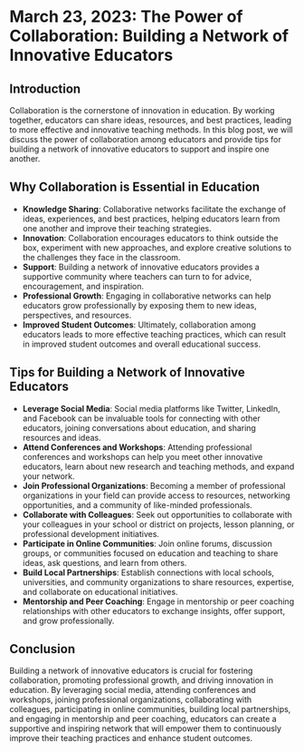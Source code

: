 # March 23, 2023: The Power of Collaboration: Building a Network of Innovative Educators

## Introduction

Collaboration is the cornerstone of innovation in education. By working together, educators can share ideas, resources, and best practices, leading to more effective and innovative teaching methods. In this blog post, we will discuss the power of collaboration among educators and provide tips for building a network of innovative educators to support and inspire one another.

## Why Collaboration is Essential in Education

- **Knowledge Sharing**: Collaborative networks facilitate the exchange of ideas, experiences, and best practices, helping educators learn from one another and improve their teaching strategies.
- **Innovation**: Collaboration encourages educators to think outside the box, experiment with new approaches, and explore creative solutions to the challenges they face in the classroom.
- **Support**: Building a network of innovative educators provides a supportive community where teachers can turn to for advice, encouragement, and inspiration.
- **Professional Growth**: Engaging in collaborative networks can help educators grow professionally by exposing them to new ideas, perspectives, and resources.
- **Improved Student Outcomes**: Ultimately, collaboration among educators leads to more effective teaching practices, which can result in improved student outcomes and overall educational success.

## Tips for Building a Network of Innovative Educators

- **Leverage Social Media**: Social media platforms like Twitter, LinkedIn, and Facebook can be invaluable tools for connecting with other educators, joining conversations about education, and sharing resources and ideas.
- **Attend Conferences and Workshops**: Attending professional conferences and workshops can help you meet other innovative educators, learn about new research and teaching methods, and expand your network.
- **Join Professional Organizations**: Becoming a member of professional organizations in your field can provide access to resources, networking opportunities, and a community of like-minded professionals.
- **Collaborate with Colleagues**: Seek out opportunities to collaborate with your colleagues in your school or district on projects, lesson planning, or professional development initiatives.
- **Participate in Online Communities**: Join online forums, discussion groups, or communities focused on education and teaching to share ideas, ask questions, and learn from others.
- **Build Local Partnerships**: Establish connections with local schools, universities, and community organizations to share resources, expertise, and collaborate on educational initiatives.
- **Mentorship and Peer Coaching**: Engage in mentorship or peer coaching relationships with other educators to exchange insights, offer support, and grow professionally.

## Conclusion

Building a network of innovative educators is crucial for fostering collaboration, promoting professional growth, and driving innovation in education. By leveraging social media, attending conferences and workshops, joining professional organizations, collaborating with colleagues, participating in online communities, building local partnerships, and engaging in mentorship and peer coaching, educators can create a supportive and inspiring network that will empower them to continuously improve their teaching practices and enhance student outcomes.
